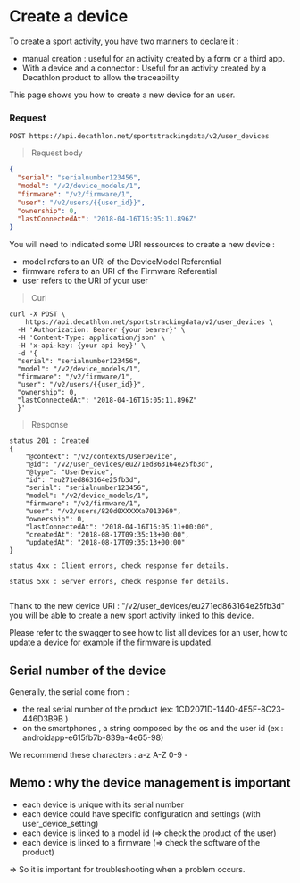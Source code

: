 # Create a device

To create a sport activity, you have two manners to declare it :

- manual creation : useful for an activity created by a form or a third app.
- With a device and a connector : Useful for an activity created by a Decathlon product to allow the traceability


This page shows you how to create a new device for an user.



### Request

`POST https://api.decathlon.net/sportstrackingdata/v2/user_devices`
 
> Request body 

```json
{
  "serial": "serialnumber123456",
  "model": "/v2/device_models/1",
  "firmware": "/v2/firmware/1",
  "user": "/v2/users/{{user_id}}",
  "ownership": 0,
  "lastConnectedAt": "2018-04-16T16:05:11.896Z"
}
```

You will need to indicated some URI ressources to create a new device :

- model refers to an URI of the DeviceModel Referential
- firmware refers to an URI of the Firmware Referential
- user refers to the URI of your user

> Curl

```shell
curl -X POST \
    https://api.decathlon.net/sportstrackingdata/v2/user_devices \
  -H 'Authorization: Bearer {your bearer}' \
  -H 'Content-Type: application/json' \
  -H 'x-api-key: {your api key}' \
  -d '{
  "serial": "serialnumber123456",
  "model": "/v2/device_models/1",
  "firmware": "/v2/firmware/1",
  "user": "/v2/users/{{user_id}}",
  "ownership": 0,
  "lastConnectedAt": "2018-04-16T16:05:11.896Z"
  }' 
```




> Response

```
status 201 : Created
{
    "@context": "/v2/contexts/UserDevice",
    "@id": "/v2/user_devices/eu271ed863164e25fb3d",
    "@type": "UserDevice",
    "id": "eu271ed863164e25fb3d",
    "serial": "serialnumber123456",
    "model": "/v2/device_models/1",
    "firmware": "/v2/firmware/1",
    "user": "/v2/users/820d0XXXXXa7013969",
    "ownership": 0,
    "lastConnectedAt": "2018-04-16T16:05:11+00:00",
    "createdAt": "2018-08-17T09:35:13+00:00",
    "updatedAt": "2018-08-17T09:35:13+00:00"
}

status 4xx : Client errors, check response for details.

status 5xx : Server errors, check response for details.


```

Thank to the new device URI : "/v2/user_devices/eu271ed863164e25fb3d" you will be able to create a new sport activity linked to this device.

Please refer to the swagger to see how to list all devices for an user, how to update a device for example if the firmware is updated.


## Serial number of the device
Generally, the serial come from :

- the real serial number of the product (ex: 1CD2071D-1440-4E5F-8C23-446D3B9B )
- on the smartphones , a string composed by the os and the user id  (ex : androidapp-e615fb7b-839a-4e65-98)

We recommend these characters :
a-z A-Z 0-9 - 


## Memo : why the device management is important

- each device is unique with its serial number
- each device could have specific configuration and settings (with user_device_setting)
- each device is linked to a model id (=> check the product of the user)
- each device is linked to a firmware (=> check the software of the product)

=> So it is important for troubleshooting when a problem occurs. 

